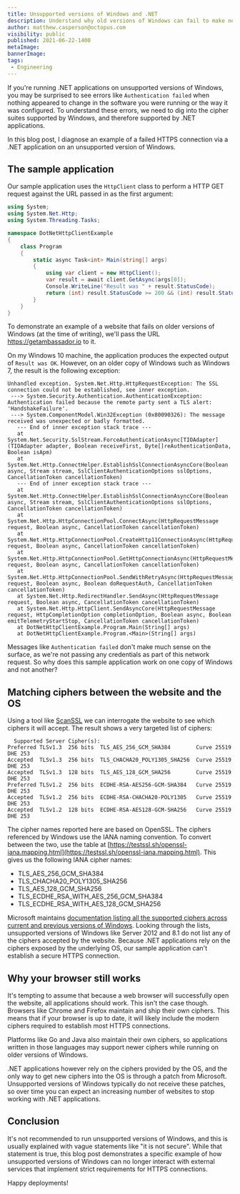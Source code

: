 ```yaml
---
title: Unsupported versions of Windows and .NET
description: Understand why old versions of Windows can fail to make network requests.
author: matthew.casperson@octopus.com
visibility: public
published: 2021-06-22-1400
metaImage: 
bannerImage: 
tags:
 - Engineering
---
```


If you're running .NET applications on unsupported versions of Windows, you may be surprised to see errors like `Authentication failed` when nothing appeared to change in the software you were running or the way it was configured. To understand these errors, we need to dig into the cipher suites supported by Windows, and therefore supported by .NET applications.

In this blog post, I diagnose an example of a failed HTTPS connection via a .NET application on an unsupported version of Windows.

## The sample application

Our sample application uses the `HttpClient` class to perform a HTTP GET request against the URL passed in as the first argument:

```csharp
using System;
using System.Net.Http;
using System.Threading.Tasks;

namespace DotNetHttpClientExample
{
    class Program
    {
        static async Task<int> Main(string[] args)
        {
            using var client = new HttpClient();
            var result = await client.GetAsync(args[0]);
            Console.WriteLine("Result was " + result.StatusCode);
            return (int) result.StatusCode >= 200 && (int) result.StatusCode <= 299 ? 0 : 1;
        }
    }
}

```

To demonstrate an example of a website that fails on older versions of Windows (at the time of writing), we'll pass the URL https://getambassador.io to it.

On my Windows 10 machine, the application produces the expected output of `Result was OK`. However, on an older copy of Windows such as Windows 7, the result is the following exception:

```
Unhandled exception. System.Net.Http.HttpRequestException: The SSL connection could not be established, see inner exception.
 ---> System.Security.Authentication.AuthenticationException: Authentication failed because the remote party sent a TLS alert: 'HandshakeFailure'.
 ---> System.ComponentModel.Win32Exception (0x80090326): The message received was unexpected or badly formatted.
   --- End of inner exception stack trace ---
   at System.Net.Security.SslStream.ForceAuthenticationAsync[TIOAdapter](TIOAdapter adapter, Boolean receiveFirst, Byte[]reAuthenticationData, Boolean isApm)
   at System.Net.Http.ConnectHelper.EstablishSslConnectionAsyncCore(Boolean async, Stream stream, SslClientAuthenticationOptions sslOptions, CancellationToken cancellationToken)
   --- End of inner exception stack trace ---
   at System.Net.Http.ConnectHelper.EstablishSslConnectionAsyncCore(Boolean async, Stream stream, SslClientAuthenticationOptions sslOptions, CancellationToken cancellationToken)
   at System.Net.Http.HttpConnectionPool.ConnectAsync(HttpRequestMessage request, Boolean async, CancellationToken cancellationToken)
   at System.Net.Http.HttpConnectionPool.CreateHttp11ConnectionAsync(HttpRequestMessage request, Boolean async, CancellationToken cancellationToken)
   at System.Net.Http.HttpConnectionPool.GetHttpConnectionAsync(HttpRequestMessage request, Boolean async, CancellationToken cancellationToken)
   at System.Net.Http.HttpConnectionPool.SendWithRetryAsync(HttpRequestMessage request, Boolean async, Boolean doRequestAuth, CancellationToken cancellationToken)
   at System.Net.Http.RedirectHandler.SendAsync(HttpRequestMessage request, Boolean async, CancellationToken cancellationToken)
   at System.Net.Http.HttpClient.SendAsyncCore(HttpRequestMessage request, HttpCompletionOption completionOption, Boolean async, Boolean emitTelemetryStartStop, CancellationToken cancellationToken)
   at DotNetHttpClientExample.Program.Main(String[] args)
   at DotNetHttpClientExample.Program.<Main>(String[] args)
```

Messages like `Authentication failed` don't make much sense on the surface, as we're not passing any credentials as part of this network request. So why does this sample application work on one copy of Windows and not another?

## Matching ciphers between the website and the OS

Using a tool like [ScanSSL](https://github.com/rbsec/sslscan) we can interrogate the website to see which ciphers it will accept. The result shows a very targeted list of ciphers:

```
  Supported Server Cipher(s):
Preferred TLSv1.3  256 bits  TLS_AES_256_GCM_SHA384        Curve 25519 DHE 253
Accepted  TLSv1.3  256 bits  TLS_CHACHA20_POLY1305_SHA256  Curve 25519 DHE 253
Accepted  TLSv1.3  128 bits  TLS_AES_128_GCM_SHA256        Curve 25519 DHE 253
Preferred TLSv1.2  256 bits  ECDHE-RSA-AES256-GCM-SHA384   Curve 25519 DHE 253
Accepted  TLSv1.2  256 bits  ECDHE-RSA-CHACHA20-POLY1305   Curve 25519 DHE 253
Accepted  TLSv1.2  128 bits  ECDHE-RSA-AES128-GCM-SHA256   Curve 25519 DHE 253
```

The cipher names reported here are based on OpenSSL. The ciphers referenced by Windows use the IANA naming convention. To convert between the two, use the table at [https://testssl.sh/openssl-iana.mapping.html](https://testssl.sh/openssl-iana.mapping.html). This gives us the following IANA cipher names:

* TLS_AES_256_GCM_SHA384
* TLS_CHACHA20_POLY1305_SHA256
* TLS_AES_128_GCM_SHA256
* TLS_ECDHE_RSA_WITH_AES_256_GCM_SHA384
* TLS_ECDHE_RSA_WITH_AES_128_GCM_SHA256

Microsoft maintains [documentation listing all the supported ciphers across current and previous versions of Windows](https://docs.microsoft.com/en-au/windows/win32/secauthn/cipher-suites-in-schannel). Looking through the lists, unsupported versions of Windows like Server 2012 and 8.1 do not list any of the ciphers accepted by the website. Because .NET applications rely on the ciphers exposed by the underlying OS, our sample application can't establish a secure HTTPS connection.

## Why your browser still works

It's tempting to assume that because a web browser will successfully open the website, all applications should work. This isn't the case though. Browsers like Chrome and Firefox maintain and ship their own ciphers. This means that if your browser is up to date, it will likely include the modern ciphers required to establish most HTTPS connections.

Platforms like Go and Java also maintain their own ciphers, so applications written in those languages may support newer ciphers while running on older versions of Windows.

.NET applications however rely on the ciphers provided by the OS, and the only way to get new ciphers into the OS is through a patch from Microsoft. Unsupported versions of Windows typically do not receive these patches, so over time you can expect an increasing number of websites to stop working with .NET applications.

## Conclusion

It's not recommended to run unsupported versions of Windows, and this is usually explained with vague statements like "it is not secure". While that statement is true, this blog post demonstrates a specific example of how unsupported versions of Windows can no longer interact with external services that implement strict requirements for HTTPS connections.

Happy deployments!
